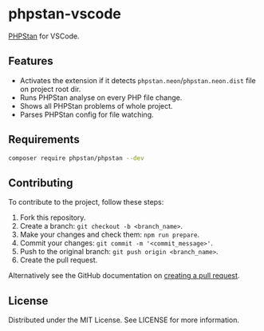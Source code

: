 # phpstan-vscode

[PHPStan](https://phpstan.org) for VSCode.

## Features

- Activates the extension if it detects `phpstan.neon`/`phpstan.neon.dist` file on project root dir.
- Runs PHPStan analyse on every PHP file change.
- Shows all PHPStan problems of whole project.
- Parses PHPStan config for file watching.

## Requirements

```sh
composer require phpstan/phpstan --dev
```

## Contributing

To contribute to the project, follow these steps:

1. Fork this repository.
2. Create a branch: `git checkout -b <branch_name>`.
3. Make your changes and check them: `npm run prepare`.
4. Commit your changes: `git commit -m '<commit_message>'`.
5. Push to the original branch: `git push origin <branch_name>`.
6. Create the pull request.

Alternatively see the GitHub documentation on [creating a pull request](https://help.github.com/en/github/collaborating-with-issues-and-pull-requests/creating-a-pull-request).

## License

Distributed under the MIT License. See LICENSE for more information.